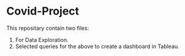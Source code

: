 # Covid-Project
This repositary contain two files:
1. For Data Exploration. 
2. Selected queries for the above to create a dashboard in Tableau.
